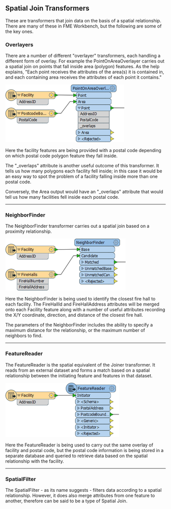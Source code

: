 ## Spatial Join Transformers ##
These are transformers that join data on the basis of a spatial relationship. There are many of these in FME Workbench, but the following are some of the key ones.


### Overlayers ###
There are a number of different "overlayer" transformers, each handling a different form of overlay. For example the PointOnAreaOverlayer carries out a spatial join on points that fall inside area (polygon) features. As the help explains, "Each point receives the attributes of the area(s) it is contained in, and each containing area receives the attributes of each point it contains."

![](./Images/Img5.49.PointOnAreaOverlayerOnCanvas.png)

Here the facility features are being provided with a postal code depending on which postal code polygon feature they fall inside.

The "_overlaps" attribute is another useful outcome of this transformer. It tells us how many polygons each facility fell inside; in this case it would be an easy way to spot the problem of a facility falling inside more than one postal code.

Conversely, the Area output would have an "_overlaps" attribute that would tell us how many facilities fell inside each postal code.

---
 
### NeighborFinder ###
The NeighborFinder transformer carries out a spatial join based on a proximity relationship.

![](./Images/Img5.50.NeighborFinderOnCanvas.png)

Here the NeighborFinder is being used to identify the closest fire hall to each facility. The FireHallId and FireHallAddress attributes will be merged onto each Facility feature along with a number of useful attributes recording the X/Y coordinate, direction, and distance of the closest fire hall.

The parameters of the NeighborFinder includes the ability to specify a maximum distance for the relationship, or the maximum number of neighbors to find.

---

### FeatureReader ###
The FeatureReader is the spatial equivalent of the Joiner transformer. It reads from an external dataset and forms a match based on a spatial relationship between the initiating feature and features in that dataset.

![](./Images/Img5.51.FeatureReaderOnCanvas.png)

Here the FeatureReader is being used to carry out the same overlay of facility and postal code, but the postal code information is being stored in a separate database and queried to retrieve data based on the spatial relationship with the facility.

---

### SpatialFilter ###
The SpatialFilter - as its name suggests - filters data according to a spatial relationship. However, it does also merge attributes from one feature to another, therefore can be said to be a type of Spatial Join.